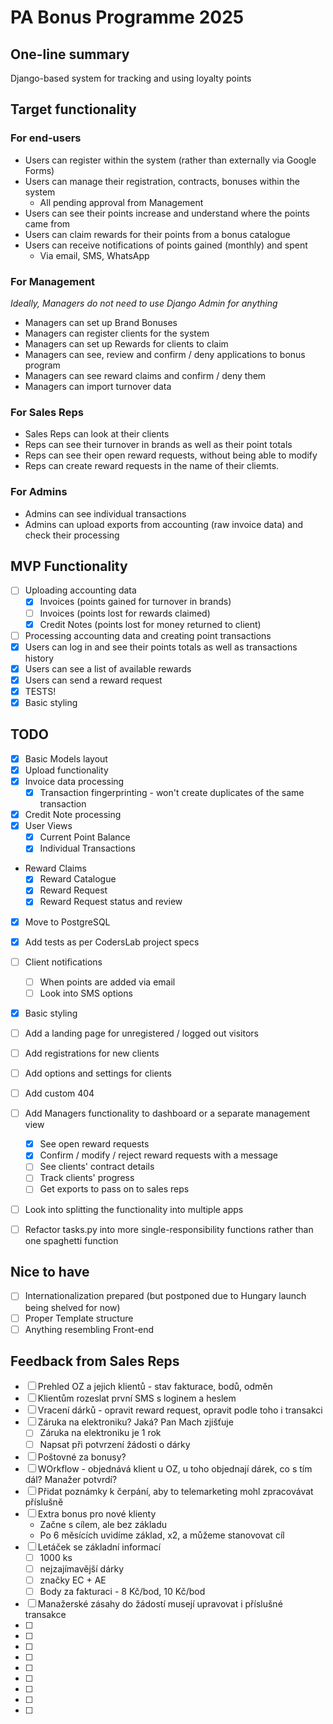 # PA Bonus Programme 2025

## One-line summary
Django-based system for tracking and using loyalty points

## Target functionality
### For end-users
- Users can register within the system (rather than externally via Google Forms)
- Users can manage their registration, contracts, bonuses within the system
    - All pending approval from Management
- Users can see their points increase and understand where the points came from
- Users can claim rewards for their points from a bonus catalogue
- Users can receive notifications of points gained (monthly) and spent
    - Via email, SMS, WhatsApp

### For Management
*Ideally, Managers do not need to use Django Admin for anything*
- Managers can set up Brand Bonuses
- Managers can register clients for the system
- Managers can set up Rewards for clients to claim
- Managers can see, review and confirm / deny applications to bonus program
- Managers can see reward claims and confirm / deny them
- Managers can import turnover data


### For Sales Reps
- Sales Reps can look at their clients
- Reps can see their turnover in brands as well as their point totals
- Reps can see their open reward requests, without being able to modify
- Reps can create reward requests in the name of their cliemts.

### For Admins
- Admins can see individual transactions
- Admins can upload exports from accounting (raw invoice data) and check their processing

## MVP Functionality
- [ ] Uploading accounting data
    - [X] Invoices (points gained for turnover in brands)
    - [ ] Invoices (points lost for rewards claimed)
    - [x] Credit Notes (points lost for money returned to client)
- [ ] Processing accounting data and creating point transactions
- [x] Users can log in and see their points totals as well as transactions history
- [x] Users can see a list of available rewards
- [x] Users can send a reward request
- [x] TESTS!
- [x] Basic styling

## TODO
- [x] Basic Models layout
- [x] Upload functionality
- [x] Invoice data processing
    - [x] Transaction fingerprinting - won't create duplicates of the same transaction
- [x] Credit Note processing
- [x] User Views
    - [x] Current Point Balance
    - [x] Individual Transactions
- Reward Claims
    - [x] Reward Catalogue
    - [x] Reward Request
    - [x] Reward Request status and review
- [x] Move to PostgreSQL
- [x] Add tests as per CodersLab project specs
- [ ] Client notifications
    - [ ] When points are added via email
    - [ ] Look into SMS options
- [x] Basic styling
- [ ] Add a landing page for unregistered / logged out visitors
- [ ] Add registrations for new clients
- [ ] Add options and settings for clients
- [ ] Add custom 404
- [ ] Add Managers functionality to dashboard or a separate management view
    - [x] See open reward requests
    - [x] Confirm / modify / reject reward requests with a message
    - [ ] See clients' contract details
    - [ ] Track clients' progress
    - [ ] Get exports to pass on to sales reps
- [ ] Look into splitting the functionality into multiple apps
- [ ] Refactor tasks.py into more single-responsibility functions rather than one spaghetti function


## Nice to have
- [ ] Internationalization prepared (but postponed due to Hungary launch being shelved for now)
- [ ] Proper Template structure
- [ ] Anything resembling Front-end

## Feedback from Sales Reps
- [ ] Prehled OZ a jejich klientů - stav fakturace, bodů, odměn
- [ ] Klientům rozeslat první SMS s loginem a heslem
- [ ] Vracení dárků - opravit reward request, opravit podle toho i transakci
- [ ] Záruka na elektroniku? Jaká? Pan Mach zjišťuje
    - [ ] Záruka na elektroniku je 1 rok
    - [ ] Napsat při potvrzení žádosti o dárky
- [ ] Poštovné za bonusy?
- [ ] WOrkflow - objednává klient u OZ, u toho objednají dárek, co s tím dál? Manažer potvrdí?
- [ ] Přidat poznámky k čerpání, aby to telemarketing mohl zpracovávat příslušně
- [ ] Extra bonus pro nové klienty
    - Začne s cílem, ale bez základu
    - Po 6 měsících uvidíme základ, x2, a můžeme stanovovat cíl
- [ ] Letáček se základní informací
    - [ ] 1000 ks
    - [ ] nejzajímavější dárky
    - [ ] značky EC + AE
    - [ ] Body za fakturaci - 8 Kč/bod, 10 Kč/bod
- [ ] Manažerské zásahy do žádostí musejí upravovat i příslušné transakce
- [ ]
- [ ]
- [ ]
- [ ]
- [ ]
- [ ]
- [ ]
- [ ]
- [ ]